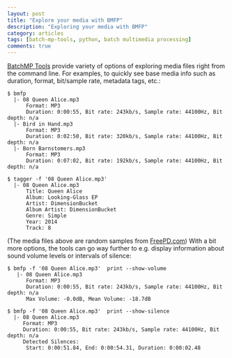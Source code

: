 ```yaml
---
layout: post
title: "Explore your media with BMFP"
description: "Exploring your media with BMFP"
category: articles
tags: [batch-mp-tools, python, batch multimedia processing]
comments: true
---
```


[BatchMP Tools](https://github.com/akpw/batch-mp-tools) provide variety of options of exploring media files right from the command line. For examples, to quickly see base media info such as duration, format, bit/sample rate, metadata tags, etc.:

````
$ bmfp
  |- 08 Queen Alice.mp3
      Format: MP3
      Duration: 0:00:55, Bit rate: 243kb/s, Sample rate: 44100Hz, Bit depth: n/a
  |- Bird in Hand.mp3
      Format: MP3
      Duration: 0:02:50, Bit rate: 320kb/s, Sample rate: 44100Hz, Bit depth: n/a
  |- Born Barnstomers.mp3
      Format: MP3
      Duration: 0:07:02, Bit rate: 192kb/s, Sample rate: 44100Hz, Bit depth: n/a
````
````
$ tagger -f '08 Queen Alice.mp3'
  |- 08 Queen Alice.mp3
      Title: Queen Alice
      Album: Looking-Glass EP
      Artist: DimensionBucket
      Album Artist: DimensionBucket
      Genre: Simple
      Year: 2014
      Track: 8
````
(The media files above are random samples from [FreePD.com](http://freepd.com))
With a bit more options, the tools can go way further to e.g. display information about sound volume levels or intervals of silence:

````
$ bmfp -f '08 Queen Alice.mp3'  print --show-volume
   |- 08 Queen Alice.mp3
      Format: MP3
      Duration: 0:00:55, Bit rate: 243kb/s, Sample rate: 44100Hz, Bit depth: n/a
      Max Volume: -0.0dB, Mean Volume: -18.7dB
````
````
$ bmfp -f '08 Queen Alice.mp3'  print --show-silence
  |- 08 Queen Alice.mp3
     Format: MP3
     Duration: 0:00:55, Bit rate: 243kb/s, Sample rate: 44100Hz, Bit depth: n/a
     Detected Silences:
      Start: 0:00:51.84, End: 0:00:54.31, Duration: 0:00:02.48
````

